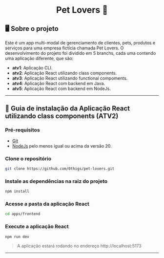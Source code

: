 <h1 align="center">Pet Lovers 🐶</h1>

## 🖥️ Sobre o projeto

Este é um app multi-modal de gerenciamento de clientes, pets, produtos e serviços para uma empresa fictícia chamada Pet Lovers. O desenvolvimento do projeto foi dividido em 5 branchs, cada uma contendo uma aplicação diferente, que são:
- **atv1**: Aplicação CLI.
- **atv2**: Aplicação React utilizando class components. 
- **atv3**: Aplicação React utilizando functional compoments. 
- **atv4**: Aplicação React com backend em Java.
- **atv5**: Aplicação React com backend em NodeJs.

---

## 📖 Guia de instalação da Aplicação React utilizando class components (ATV2)

### Pré-requisitos

- [Git](https://git-scm.com/)
- [NodeJs](https://www.python.org/) pelo menos igual ou acima da versão 20.

### Clone o repositório

```bash
git clone https://github.com/0thigs/pet-lovers.git
```

### Instale as dependências na raiz do projeto

```bash
npm install
```

### Acesse a pasta da aplicação React

```bash
cd apps/frontend
```

### Execute a aplicação React

```bash
npm run dev
```

> A aplicação estará rodando no endereço http://localhost:5173

---
